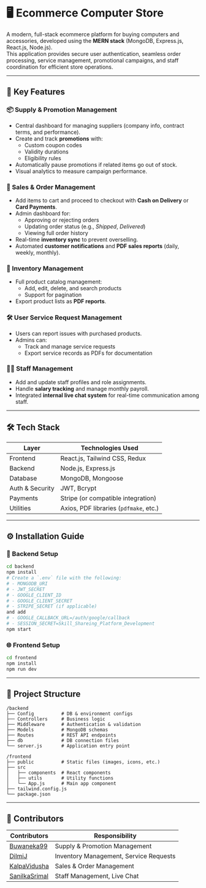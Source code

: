 # 🖥️ Ecommerce Computer Store

A modern, full-stack ecommerce platform for buying computers and accessories, developed using the **MERN stack** (MongoDB, Express.js, React.js, Node.js).  
This application provides secure user authentication, seamless order processing, service management, promotional campaigns, and staff coordination for efficient store operations.

---

## 🚀 Key Features

### 📦 Supply & Promotion Management
- Central dashboard for managing suppliers (company info, contract terms, and performance).
- Create and track **promotions** with:
  - Custom coupon codes
  - Validity durations
  - Eligibility rules
- Automatically pause promotions if related items go out of stock.
- Visual analytics to measure campaign performance.

### 🛒 Sales & Order Management
- Add items to cart and proceed to checkout with **Cash on Delivery** or **Card Payments**.
- Admin dashboard for:
  - Approving or rejecting orders
  - Updating order status (e.g., *Shipped*, *Delivered*)
  - Viewing full order history
- Real-time **inventory sync** to prevent overselling.
- Automated **customer notifications** and **PDF sales reports** (daily, weekly, monthly).

### 🧾 Inventory Management
- Full product catalog management:
  - Add, edit, delete, and search products
  - Support for pagination
- Export product lists as **PDF reports**.

### 🛠️ User Service Request Management
- Users can report issues with purchased products.
- Admins can:
  - Track and manage service requests
  - Export service records as PDFs for documentation

### 👨‍💼 Staff Management
- Add and update staff profiles and role assignments.
- Handle **salary tracking** and manage monthly payroll.
- Integrated **internal live chat system** for real-time communication among staff.

---

## 🛠️ Tech Stack

| Layer         | Technologies Used                                           |
|---------------|-------------------------------------------------------------|
| Frontend      | React.js, Tailwind CSS, Redux                               |
| Backend       | Node.js, Express.js                                         |
| Database      | MongoDB, Mongoose                                           |
| Auth & Security | JWT, Bcrypt                                                |
| Payments      | Stripe (or compatible integration)                          |
| Utilities     | Axios, PDF libraries (`pdfmake`, etc.)                      |

---

## ⚙️ Installation Guide

### 📁 Backend Setup
```bash
cd backend
npm install
# Create a `.env` file with the following:
# - MONGODB_URI
# - JWT_SECRET
# - GOOGLE_CLIENT_ID
# - GOOGLE_CLIENT_SECRET
# - STRIPE_SECRET (if applicable)
and add 
# - GOOGLE_CALLBACK_URL=/auth/google/callback
# - SESSION_SECRET=Skill_Shareing_Platform_Development
npm start
```

### 🌐 Frontend Setup
```bash
cd frontend
npm install
npm run dev
```

---

## 📁 Project Structure

```plaintext
/backend
├── Config          # DB & environment configs
├── Controllers     # Business logic
├── Middleware      # Authentication & validation
├── Models          # MongoDB schemas
├── Routes          # REST API endpoints
├── db              # DB connection files
└── server.js       # Application entry point

/frontend
├── public          # Static files (images, icons, etc.)
├── src
│   ├── components  # React components
│   ├── utils       # Utility functions
│   └── App.js      # Main app component
├── tailwind.config.js
└── package.json
```

---

## 👥 Contributors

| Contributors                                         | Responsibility                           |
|------------------------------------------------------|------------------------------------------|
| [Buwaneka99](https://github.com/Buwaneka99)          | Supply & Promotion Management            |
| [DilmiJ](https://github.com/DilmiJ)                  | Inventory Management, Service Requests   |
| [KalpaVidusha](https://github.com/KalpaVidusha)      | Sales & Order Management                 |
| [SanilkaSrimal](https://github.com/SanilkaSrimal)    | Staff Management, Live Chat              |
